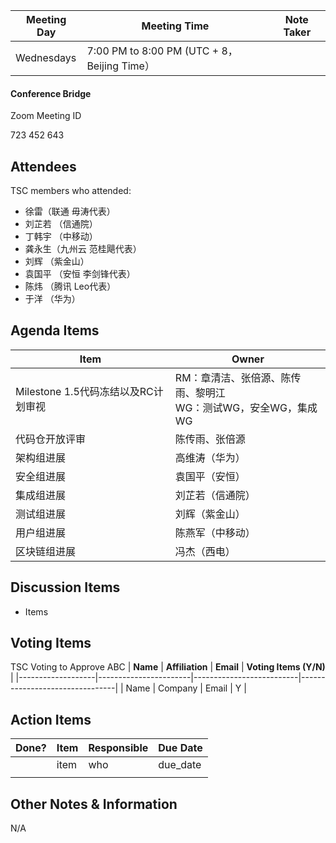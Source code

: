 | Meeting Day | Meeting Time | Note Taker |
| --- | --- | --- |
| Wednesdays | 7:00 PM to 8:00 PM (UTC + 8，Beijing Time） |     |

#### Conference Bridge

Zoom Meeting ID


723 452 643


## Attendees
TSC members who attended:

- 徐雷（联通 毋涛代表）
-  刘芷若 （信通院）     
-  丁韩宇 （中移动）    
- 龚永生（九州云 范桂飓代表）      
-  刘辉 （紫金山）    
-  袁国平 （安恒 李剑锋代表） 
-  陈炜 （腾讯 Leo代表）   
-  于洋 （华为）    

## Agenda Items

Item | Owner
---- | ----
Milestone 1.5代码冻结以及RC计划审视 | RM：章清洁、张倍源、陈传雨、黎明江<br/>WG：测试WG，安全WG，集成WG 
代码仓开放评审 | 陈传雨、张倍源 
架构组进展 | 高维涛（华为）
安全组进展 | 袁国平（安恒）
集成组进展 | 刘芷若（信通院）
测试组进展 | 刘辉（紫金山）
用户组进展 | 陈燕军（中移动）
区块链组进展 | 冯杰（西电）

## Discussion Items
- Items


## Voting Items
TSC Voting to Approve ABC
| **Name**          | **Affiliation**       | **Email**                |  **Voting Items (Y/N)** |
|-------------------|-----------------------|--------------------------|--------------------------------|
| Name              | Company                   | Email           |         Y         |


## Action Items
| Done? | Item | Responsible | Due Date |
| ---- | ---- | ---- | ---- |
| | item | who | due_date |
|       |      |             |          |

## Other Notes & Information
N/A
